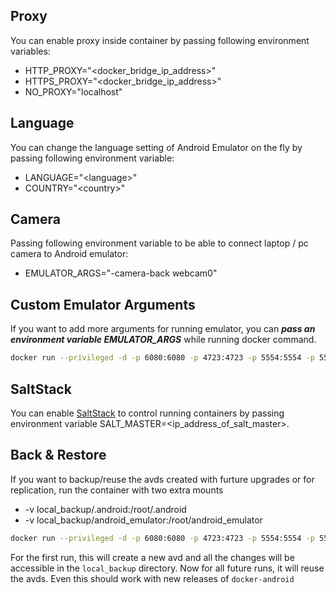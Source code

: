 Proxy
-----

You can enable proxy inside container by passing following environment variables:

- HTTP_PROXY="\<docker\_bridge\_ip\_address>"
- HTTPS_PROXY="\<docker\_bridge\_ip\_address>"
- NO_PROXY="localhost"

Language
--------

You can change the language setting of Android Emulator on the fly by passing following environment variable:

- LANGUAGE="\<language>"
- COUNTRY="\<country>"

Camera
------

Passing following environment variable to be able to connect laptop / pc camera to Android emulator:

- EMULATOR_ARGS="-camera-back webcam0"

Custom Emulator Arguments
-------------------------

If you want to add more arguments for running emulator, you can ***pass an environment variable EMULATOR_ARGS*** while running docker command.

```bash
docker run --privileged -d -p 6080:6080 -p 4723:4723 -p 5554:5554 -p 5555:5555 -e DEVICE="Samsung Galaxy S6" -e EMULATOR_ARGS="-no-snapshot-load -partition-size 512" --name android-container budtmo/docker-android-x86-8.1
```

SaltStack
---------

You can enable [SaltStack](https://github.com/saltstack/salt) to control running containers by passing environment variable SALT_MASTER=<ip_address_of_salt_master>.

Back & Restore
--------------

If you want to backup/reuse the avds created with furture upgrades or for replication, run the container with two extra mounts

- -v local_backup/.android:/root/.android
- -v local_backup/android_emulator:/root/android_emulator

```bash
docker run --privileged -d -p 6080:6080 -p 4723:4723 -p 5554:5554 -p 5555:5555 -v local_backup/.android:/root/.android -v local_backup/android_emulator:local_backup/android_emulator -e DEVICE="Nexus 5" --name android-container budtmo/docker-android-x86-8.1
```

For the first run, this will create a new avd and all the changes will be accessible in the `local_backup` directory. Now for all future runs, it will reuse the avds. Even this should work with new releases of `docker-android`
